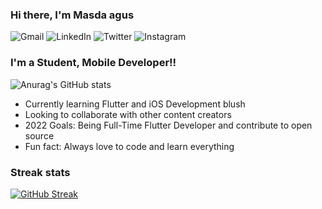 ### Hi there, I'm Masda agus

![Gmail](https://img.shields.io/badge/masdaagusruswoko@gmail.com-D14836?style=plastic&logo=gmail&logoColor=white) ![LinkedIn](https://img.shields.io/badge/MasdaAgus-%230077B5.svg?style=plastic&logo=linkedin&logoColor=white) ![Twitter](https://img.shields.io/badge/@jinsmadav-%231DA1F2.svg?style=plastic&logo=Twitter&logoColor=white) ![Instagram](https://img.shields.io/badge/masdaagus-%23E4405F.svg?style=plastic&logo=Instagram&logoColor=white)






### I'm a Student, Mobile Developer!!

![Anurag's GitHub stats](https://github-readme-stats.vercel.app/api?username=masdaagus&show_icons=true&theme=dracula)
- Currently learning Flutter and iOS Development blush
- Looking to collaborate with other content creators
- 2022 Goals: Being Full-Time Flutter Developer and contribute to open source
- Fun fact: Always love to code and learn everything 


### Streak stats

[![GitHub Streak](https://github-readme-streak-stats.herokuapp.com/?user=masdaagus&theme=dark&hide_border=true)](https://git.io/streak-stats)


